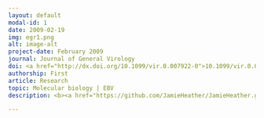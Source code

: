 ```yaml
---
layout: default
modal-id: 1
date: 2009-02-19
img: egr1.png
alt: image-alt
project-date: February 2009
journal: Journal of General Virology
doi: <a href="http://dx.doi.org/10.1099/vir.0.007922-0">10.1099/vir.0.007922-0</a>
authorship: First
article: Research
topic: Molecular biology | EBV
description: <b><a href="https://github.com/JamieHeather/JamieHeather.github.io/raw/master/_pdfs/Heather_2009_JGV_EBV_Zta_EGR1.pdf">Download pdf</a><p>This is my first publication, produced in the lab of Professor Alison Sinclair at the University of Sussex, with whom I did my MSc project followed by a short Fellowship.<p>In this position I was investigated the ways by which the Epstein-Barr Virus (EBV) transactivator Zta - a crucial protein involved in switching to the lytic viral stage - mediates its effects through binding to its response elements (ZREs) in DNA. In this paper, we investigated on the promoter for the host gene <i>EGR1</i>, which had previously been shown to be regulated by Zta during infection and to contain ZREs, but the contribution of those sites to Zta binding was unknown. <p>Through use of electrophoretic mobility shift assays (EMSAs), we were able to show that Zta binds to the more distal site stronger than the proximal one (albeit weaker than it does to well characterised sites in the viral genome). However, Zta is able to preferentially bind to methylated response elements - presumably as a mechanism to transactivate even in an epigenetically silent context - and this distal site contained a CpG motif, so we assessed binding to methylated <i>EGR1</i> probes. Not only did Zta bind to methylated probes much more strongly, but it was also able to drive expression off a reporter construct in a methylation-enhanced fashion, suggesting that Zta is able to preferentially target itself to methylated sites in the host genome as well as its own.

---
```

